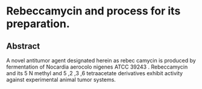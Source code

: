 # Rebeccamycin and process for its preparation.

## Abstract
A novel antitumor agent designated herein as rebec camycin is produced by fermentation of Nocardia aerocolo nigenes ATCC 39243 . Rebeccamycin and its 5 N methyl and 5 ,2 ,3 ,6 tetraacetate derivatives exhibit activity against experimental animal tumor systems.